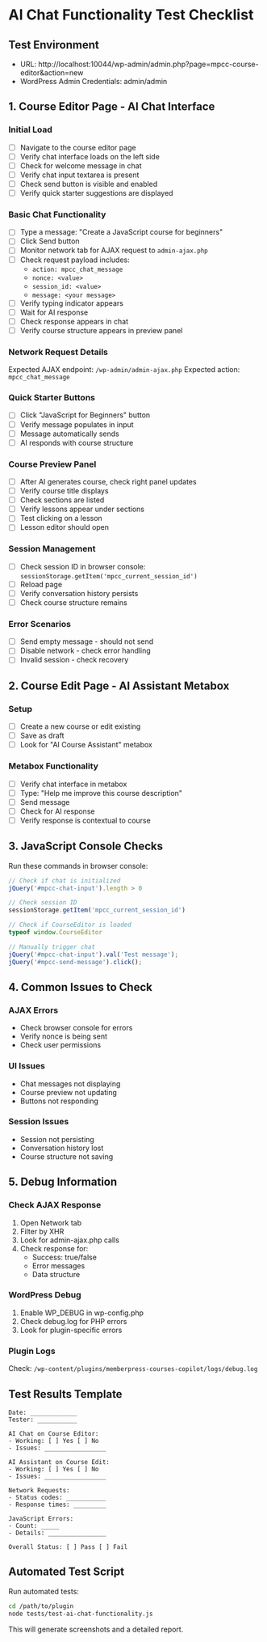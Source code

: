 # AI Chat Functionality Test Checklist

## Test Environment
- URL: http://localhost:10044/wp-admin/admin.php?page=mpcc-course-editor&action=new
- WordPress Admin Credentials: admin/admin

## 1. Course Editor Page - AI Chat Interface

### Initial Load
- [ ] Navigate to the course editor page
- [ ] Verify chat interface loads on the left side
- [ ] Check for welcome message in chat
- [ ] Verify chat input textarea is present
- [ ] Check send button is visible and enabled
- [ ] Verify quick starter suggestions are displayed

### Basic Chat Functionality
- [ ] Type a message: "Create a JavaScript course for beginners"
- [ ] Click Send button
- [ ] Monitor network tab for AJAX request to `admin-ajax.php`
- [ ] Check request payload includes:
  - `action: mpcc_chat_message`
  - `nonce: <value>`
  - `session_id: <value>`
  - `message: <your message>`
- [ ] Verify typing indicator appears
- [ ] Wait for AI response
- [ ] Check response appears in chat
- [ ] Verify course structure appears in preview panel

### Network Request Details
Expected AJAX endpoint: `/wp-admin/admin-ajax.php`
Expected action: `mpcc_chat_message`

### Quick Starter Buttons
- [ ] Click "JavaScript for Beginners" button
- [ ] Verify message populates in input
- [ ] Message automatically sends
- [ ] AI responds with course structure

### Course Preview Panel
- [ ] After AI generates course, check right panel updates
- [ ] Verify course title displays
- [ ] Check sections are listed
- [ ] Verify lessons appear under sections
- [ ] Test clicking on a lesson
- [ ] Lesson editor should open

### Session Management
- [ ] Check session ID in browser console: `sessionStorage.getItem('mpcc_current_session_id')`
- [ ] Reload page
- [ ] Verify conversation history persists
- [ ] Check course structure remains

### Error Scenarios
- [ ] Send empty message - should not send
- [ ] Disable network - check error handling
- [ ] Invalid session - check recovery

## 2. Course Edit Page - AI Assistant Metabox

### Setup
- [ ] Create a new course or edit existing
- [ ] Save as draft
- [ ] Look for "AI Course Assistant" metabox

### Metabox Functionality
- [ ] Verify chat interface in metabox
- [ ] Type: "Help me improve this course description"
- [ ] Send message
- [ ] Check for AI response
- [ ] Verify response is contextual to course

## 3. JavaScript Console Checks

Run these commands in browser console:

```javascript
// Check if chat is initialized
jQuery('#mpcc-chat-input').length > 0

// Check session ID
sessionStorage.getItem('mpcc_current_session_id')

// Check if CourseEditor is loaded
typeof window.CourseEditor

// Manually trigger chat
jQuery('#mpcc-chat-input').val('Test message');
jQuery('#mpcc-send-message').click();
```

## 4. Common Issues to Check

### AJAX Errors
- Check browser console for errors
- Verify nonce is being sent
- Check user permissions

### UI Issues
- Chat messages not displaying
- Course preview not updating
- Buttons not responding

### Session Issues
- Session not persisting
- Conversation history lost
- Course structure not saving

## 5. Debug Information

### Check AJAX Response
1. Open Network tab
2. Filter by XHR
3. Look for admin-ajax.php calls
4. Check response for:
   - Success: true/false
   - Error messages
   - Data structure

### WordPress Debug
1. Enable WP_DEBUG in wp-config.php
2. Check debug.log for PHP errors
3. Look for plugin-specific errors

### Plugin Logs
Check: `/wp-content/plugins/memberpress-courses-copilot/logs/debug.log`

## Test Results Template

```
Date: _____________
Tester: ___________

AI Chat on Course Editor:
- Working: [ ] Yes [ ] No
- Issues: _________________

AI Assistant on Course Edit:
- Working: [ ] Yes [ ] No
- Issues: _________________

Network Requests:
- Status codes: ___________
- Response times: _________

JavaScript Errors:
- Count: _____
- Details: ________________

Overall Status: [ ] Pass [ ] Fail
```

## Automated Test Script

Run automated tests:
```bash
cd /path/to/plugin
node tests/test-ai-chat-functionality.js
```

This will generate screenshots and a detailed report.